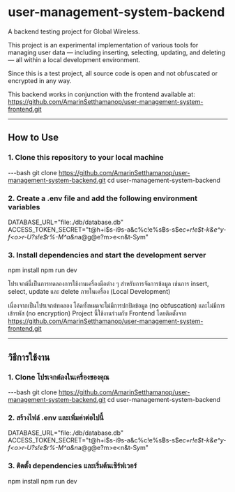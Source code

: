 # user-management-system-backend

A backend testing project for Global Wireless.

This project is an experimental implementation of various tools for managing user data — including inserting, selecting, updating, and deleting — all within a local development environment.

Since this is a test project, all source code is open and not obfuscated or encrypted in any way.

This backend works in conjunction with the frontend available at: https://github.com/AmarinSetthamanop/user-management-system-frontend.git

---

## How to Use

### 1. Clone this repository to your local machine

---bash
git clone https://github.com/AmarinSetthamanop/user-management-system-backend.git
cd user-management-system-backend

### 2. Create a .env file and add the following environment variables

DATABASE_URL="file:./db/database.db"
ACCESS_TOKEN_SECRET="t@h+i$s-i9s-a&c%c!e%s฿s-s$e*c+r!e$t-k&e^y-f<o>r-U?s!e$r%-M^a&n*a@g@e?m>e<n&t-S$y%s!t@e$m"

### 3. Install dependencies and start the development server

npm install
npm run dev






โปรเจกต์นี้เป็นการทดลองการใช้งานเครื่องมือต่าง ๆ สำหรับการจัดการข้อมูล เช่นการ insert, select, update และ delete ภายในเครื่อง (Local Development)

เนื่องจากเป็นโปรเจกต์ทดลอง โค้ดทั้งหมดจะไม่มีการปกปิดข้อมูล (no obfuscation) และไม่มีการเข้ารหัส (no encryption)
Project นี้ใช้งานร่วมกับ Frontend โดยติดตั้งจาก https://github.com/AmarinSetthamanop/user-management-system-frontend.git

---

##  วิธีการใช้งาน

### 1. Clone โปรเจกต์ลงในเครื่องของคุณ

---bash
git clone https://github.com/AmarinSetthamanop/user-management-system-backend.git
cd user-management-system-backend

### 2. สร้างไฟล์ .env และเพิ่มค่าต่อไปนี้

DATABASE_URL="file:./db/database.db"
ACCESS_TOKEN_SECRET="t@h+i$s-i9s-a&c%c!e%s฿s-s$e*c+r!e$t-k&e^y-f<o>r-U?s!e$r%-M^a&n*a@g@e?m>e<n&t-S$y%s!t@e$m"

### 3. ติดตั้ง dependencies และเริ่มต้นเซิร์ฟเวอร์

npm install
npm run dev

